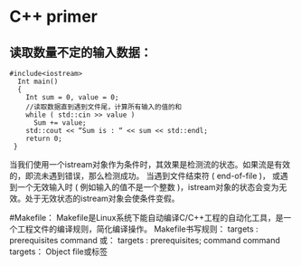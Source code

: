 # C++ primer
## 读取数量不定的输入数据：

```
#include<iostream>
  Int main()
  {
    Int sum = 0, value = 0;
    //读取数据直到遇到文件尾，计算所有输入的值的和
    while ( std::cin >> value )
      Sum += value;
    std::cout << “Sum is : “ << sum << std::endl;
    return 0;
 }
```

当我们使用一个istream对象作为条件时，其效果是检测流的状态。如果流是有效的，即流未遇到错误，那么检测成功。
当遇到文件结束符 ( end-of-file )， 或遇到一个无效输入时 ( 例如输入的值不是一个整数 )，istream对象的状态会变为无效。处于无效状态的istream对象会使条件变假。

#Makefile：
Makefile是Linux系统下能自动编译C/C++工程的自动化工具，是一个工程文件的编译规则，简化编译操作。
Makefile书写规则：
  targets : prerequisites
    command
或：
  targets : prerequisites; command
    command
 targets：	Object file或标签
